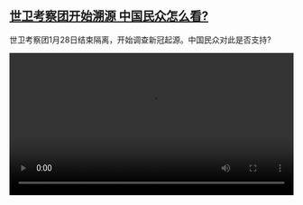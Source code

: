 <!--1611913973000-->
[世卫考察团开始溯源 中国民众怎么看?](https://www.dw.com/zh/%E4%B8%96%E5%8D%AB%E8%80%83%E5%AF%9F%E5%9B%A2%E5%BC%80%E5%A7%8B%E6%BA%AF%E6%BA%90%20%E4%B8%AD%E5%9B%BD%E6%B0%91%E4%BC%97%E6%80%8E%E4%B9%88%E7%9C%8B?/a-56379921)
------

<p>世卫考察团1月28日结束隔离，开始调查新冠起源。中国民众对此是否支持?</small></p><video src="https://tvdownloaddw-a.akamaihd.net/dwtv_video/flv/vdt_zh/2021/bchi210129_001_e43a3whoteam_sd_sor.mp4" controls style="width:100%"></video>
